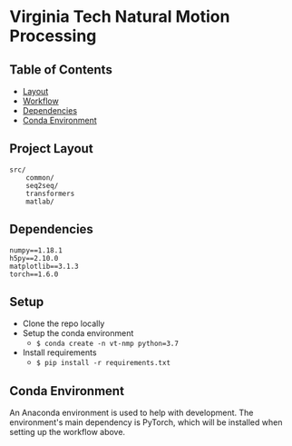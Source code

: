 # Virginia Tech Natural Motion Processing

## Table of Contents

- [Layout](#project-layout)
- [Workflow](#workflow)
- [Dependencies](#dependencies)
- [Conda Environment](#conda-environment)

## Project Layout
                                       
    src/                                                                                                  
        common/
        seq2seq/
        transformers                                       
        matlab/

## Dependencies

    numpy==1.18.1
    h5py==2.10.0
    matplotlib==3.1.3
    torch==1.6.0

## Setup

- Clone the repo locally
- Setup the conda environment
    - `$ conda create -n vt-nmp python=3.7`
- Install requirements
    - `$ pip install -r requirements.txt`

## Conda Environment

An Anaconda environment is used to help with development. The environment's main dependency is PyTorch, which will be installed when setting up the workflow above.
